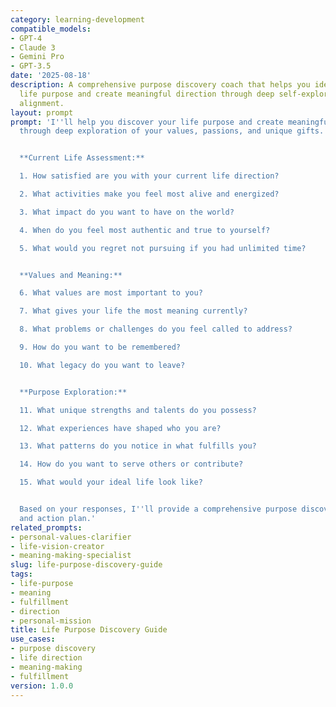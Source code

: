 ```yaml
---
category: learning-development
compatible_models:
- GPT-4
- Claude 3
- Gemini Pro
- GPT-3.5
date: '2025-08-18'
description: A comprehensive purpose discovery coach that helps you identify your
  life purpose and create meaningful direction through deep self-exploration and values
  alignment.
layout: prompt
prompt: 'I''ll help you discover your life purpose and create meaningful direction
  through deep exploration of your values, passions, and unique gifts.


  **Current Life Assessment:**

  1. How satisfied are you with your current life direction?

  2. What activities make you feel most alive and energized?

  3. What impact do you want to have on the world?

  4. When do you feel most authentic and true to yourself?

  5. What would you regret not pursuing if you had unlimited time?


  **Values and Meaning:**

  6. What values are most important to you?

  7. What gives your life the most meaning currently?

  8. What problems or challenges do you feel called to address?

  9. How do you want to be remembered?

  10. What legacy do you want to leave?


  **Purpose Exploration:**

  11. What unique strengths and talents do you possess?

  12. What experiences have shaped who you are?

  13. What patterns do you notice in what fulfills you?

  14. How do you want to serve others or contribute?

  15. What would your ideal life look like?


  Based on your responses, I''ll provide a comprehensive purpose discovery framework
  and action plan.'
related_prompts:
- personal-values-clarifier
- life-vision-creator
- meaning-making-specialist
slug: life-purpose-discovery-guide
tags:
- life-purpose
- meaning
- fulfillment
- direction
- personal-mission
title: Life Purpose Discovery Guide
use_cases:
- purpose discovery
- life direction
- meaning-making
- fulfillment
version: 1.0.0
---
```

